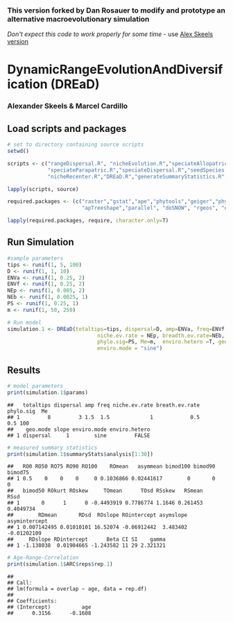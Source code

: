 ### This version forked by Dan Rosauer to modify and prototype an alternative macroevolutionary simulation

_Don't expect this code to work properly for some time_ - use [Alex Skeels version](https://github.com/alexskeels/DynamicRangeEvolutionAndDiversification)



DynamicRangeEvolutionAndDiversification (DREaD)
===============================================

### Alexander Skeels & Marcel Cardillo

Load scripts and packages
-------------------------

``` r
# set to directory containing source scripts
setwd()

scripts <- c("rangeDispersal.R", "nicheEvolution.R","speciateAllopatric.R","speciateSympatric.R",
             "speciateParapatric.R","speciateDispersal.R","seedSpecies.R","environmentalChange.R",
             "nicheRecenter.R","DREaD.R","generateSummaryStatistics.R", "helperFunctions.R")

lapply(scripts, source)

required.packages <- (c("raster","gstat","ape","phytools","geiger","phyloclim","ggplot2","gridExtra","moments",
                        "apTreeshape","parallel", "doSNOW", "rgeos", "data.table", "fossil", "ENMTools"))

lapply(required.packages, require, character.only=T)
```

Run Simulation
--------------

``` r
#sample parameters
tips <- runif(1, 5, 100)
D <- runif(1, 1, 10)
ENVa <- runif(1, 0.25, 2)
ENVf <- runif(1, 0.25, 2)
NEp <- runif(1, 0.005, 2)
NEb <- runif(1, 0.0025, 1)
PS <- runif(1, 0.25, 1)
m <- runif(1, 50, 250)

# Run model
simulation.1 <- DREaD(totaltips=tips, dispersal=D, amp=ENVa, freq=ENVf,
                             niche.ev.rate = NEp, breadth.ev.rate=NEb,
                             phylo.sig=PS, Me=m,  enviro.hetero =T, geo.mode = "dispersal",
                             enviro.mode = "sine")
```

Results
-------

``` r
# model parameters
print(simulation.1$params)
```

    ##   totaltips dispersal amp freq niche.ev.rate breath.ev.rate phylo.sig  Me
    ## 1         8         3 1.5  1.5             1            0.5       0.5 100
    ##    geo.mode slope enviro.mode enviro.hetero
    ## 1 dispersal     1        sine         FALSE

``` r
# measured summary statistics
print(simulation.1$summaryStats$analysis[1:30])
```

    ##   RO0 RO50 RO75 RO90 RO100    ROmean   asymmean bimod100 bimod90 bimod75
    ## 1 0.5    0    0    0     0 0.1036866 0.02441617        0       0       0
    ##   bimod50 ROkurt ROskew     TOmean      TOsd RSskew   RSmean      RSsd
    ## 1       0      1      0 -0.4493919 0.7786774 1.1646 0.261453 0.4049734
    ##        RDmean       RDsd  ROslope ROintercept asymslope asymintercept
    ## 1 0.007142495 0.01010101 16.52074 -0.06912442  3.483402   -0.01202109
    ##     RDslope RDintercept      Beta CI SI    gamma
    ## 1 -1.138038  0.01904665 -1.243582 11 29 2.321321

``` r
# Age-Range-Correlation
print(simulation.1$ARC$reps$rep.1)
```

    ## 
    ## Call:
    ## lm(formula = overlap ~ age, data = rep.df)
    ## 
    ## Coefficients:
    ## (Intercept)          age  
    ##      0.3156      -0.1608

